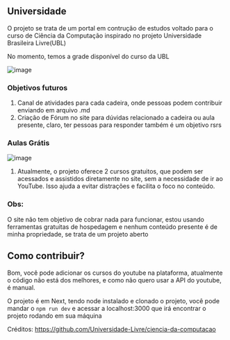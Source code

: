 ## Universidade
O projeto se trata de um portal em contrução de estudos voltado para o curso de Ciência da Computação inspirado no projeto Universidade Brasileira Livre(UBL)

No momento, temos a grade disponível do curso da UBL

![image](https://github.com/user-attachments/assets/f668e7ed-f89c-4bfb-b7e7-5b90d9b8261f)

### Objetivos futuros
1. Canal de atividades para cada cadeira, onde pessoas podem contribuir enviando em arquivo .md
2. Criação de Fórum no site para dúvidas relacionado a cadeira ou aula presente, claro, ter pessoas para responder também é um objetivo rsrs

### Aulas Grátis
![image](https://github.com/user-attachments/assets/a260f2fb-0e39-4281-8987-63b231a632e1)

1. Atualmente, o projeto oferece 2 cursos gratuitos, que podem ser acessados e assistidos diretamente no site, sem a necessidade de ir ao YouTube. Isso ajuda a evitar distrações e facilita o foco no conteúdo.

### Obs: 

O site não tem objetivo de cobrar nada para funcionar, estou usando ferramentas gratuitas de hospedagem e nenhum conteúdo presente é de minha propriedade, se trata de um projeto aberto

## Como contribuir?

Bom, você pode adicionar os cursos do youtube na plataforma, atualmente o código não está dos melhores, e como não quero usar a API do youtube, é manual.

O projeto é em Next, tendo node instalado e clonado o projeto, você pode mandar o ```npm run dev``` e acessar a localhost:3000 que irá encontrar o projeto rodando em sua máquina

Créditos:
https://github.com/Universidade-Livre/ciencia-da-computacao
